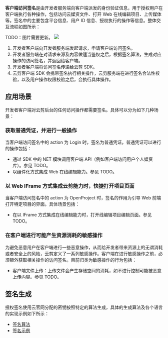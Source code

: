 **客户端访问签名**是由开发者服务端向客户端派发的身份验证信息，用于授权用户在客户端执行各种操作，包括访问云媒资文件、打开 Web 在线编辑项目、上传媒体等。签名中的主要包含平台信息、用户 ID 信息、授权执行的操作等信息。整体交互流程如图所示：

TODO：图片需要更新。
![](https://main.qcloudimg.com/raw/faa3b0323670a63f390177f44677962b.png)


1.  开发者客户端向开发者服务端发起请求，申请客户端访问签名。
2.  开发者服务端在对请求来源及内容做适当鉴权之后，根据签名算法，生成对应操作的访问签名，并返回给客户端。
3.  开发者客户端将访问签名传递给云剪 SDK。
4.  云剪客户端 SDK 会携带签名执行相关操作，云剪服务端在进行签名合法性校验，以及用户操作权限校验之后，会执行具体操作。


## 应用场景

开发者客户端对云剪后台的任何访问操作都需要签名。具体可以分为如下几种场景：

### 获取普通凭证，并进行一般操作
当客户端访问签名中的 action 为 Login 时，签名为普通凭证。普通凭证可以进行的操作包括：

- 通过 SDK 中的 NET 模块调用客户端 API（例如客户端访问用户个人媒资库）。参见 TODO。
- 以组件化方式集成 Web 在线编辑能力。参见 TODO。


### 以 Web IFrame 方式集成云剪能力时，快捷打开项目页面
当客户端访问签名中的 action 为 OpenProject 时，签名的作用为引导 Web 前端打开特定项目的界面。具体场景包括：

- 在以 IFrame 方式集成在线编辑能力时，打开线编辑项目编辑页面。参见 TODO。


### 在客户端进行可能产生资源消耗的敏感操作
为避免恶意用户在客户端进行一些恶意操作，从而给开发者带来资源上的无谓消耗或者安全上的风险，云剪定义了一系列敏感操作。客户端在进行敏感操作之前，必须额外获取相关操作的访问签名。目前归类为敏感操作的行为包括：

- 客户端文件上传：上传文件会产生存储空间的消耗，如不进行控制可能被恶意上传内容。参见 TODO。


## 签名生成
授权签名使用云官网分配的密钥按照特定的算法生成，具体的生成算法及各个语言的实现示例如下所示：
- [签名算法](https://cloud.tencent.com/document/product/1156/43777)
- [签名示例](https://cloud.tencent.com/document/product/1156/43778)
